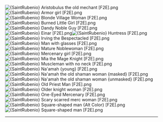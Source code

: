 ![{SaintRubenio} Aristobulus the old mechant [F2E].png](https://raw.githubusercontent.com/Klokinator/FE-Repo/main/Portrait%20Repository/Spriting%20Community%20OC's%20(Grouped%20by%20Artist)/SaintRubenio/%7BSaintRubenio%7D%20Aristobulus%20the%20old%20mechant%20%5BF2E%5D.png "{SaintRubenio} Aristobulus the old mechant [F2E].png")![{SaintRubenio} Armor girl [F2E].png](https://raw.githubusercontent.com/Klokinator/FE-Repo/main/Portrait%20Repository/Spriting%20Community%20OC's%20(Grouped%20by%20Artist)/SaintRubenio/%7BSaintRubenio%7D%20Armor%20girl%20%5BF2E%5D.png "{SaintRubenio} Armor girl [F2E].png")![{SaintRubenio} Blonde Village Woman [F2E].png](https://raw.githubusercontent.com/Klokinator/FE-Repo/main/Portrait%20Repository/Spriting%20Community%20OC's%20(Grouped%20by%20Artist)/SaintRubenio/%7BSaintRubenio%7D%20Blonde%20Village%20Woman%20%5BF2E%5D.png "{SaintRubenio} Blonde Village Woman [F2E].png")![{SaintRubenio} Burned Little Girl [F2E].png](https://raw.githubusercontent.com/Klokinator/FE-Repo/main/Portrait%20Repository/Spriting%20Community%20OC's%20(Grouped%20by%20Artist)/SaintRubenio/%7BSaintRubenio%7D%20Burned%20Little%20Girl%20%5BF2E%5D.png "{SaintRubenio} Burned Little Girl [F2E].png")![{SaintRubenio} Dandy Noble Guy [F2E].png](https://raw.githubusercontent.com/Klokinator/FE-Repo/main/Portrait%20Repository/Spriting%20Community%20OC's%20(Grouped%20by%20Artist)/SaintRubenio/%7BSaintRubenio%7D%20Dandy%20Noble%20Guy%20%5BF2E%5D.png "{SaintRubenio} Dandy Noble Guy [F2E].png")![{SaintRubenio} Einar [F2E].png](https://raw.githubusercontent.com/Klokinator/FE-Repo/main/Portrait%20Repository/Spriting%20Community%20OC's%20(Grouped%20by%20Artist)/SaintRubenio/%7BSaintRubenio%7D%20Einar%20%5BF2E%5D.png "{SaintRubenio} Einar [F2E].png")![{SaintRubenio} Huntress [F2E].png](https://raw.githubusercontent.com/Klokinator/FE-Repo/main/Portrait%20Repository/Spriting%20Community%20OC's%20(Grouped%20by%20Artist)/SaintRubenio/%7BSaintRubenio%7D%20Huntress%20%5BF2E%5D.png "{SaintRubenio} Huntress [F2E].png")![{SaintRubenio} Irving the Bespectacled [F2E].png](https://raw.githubusercontent.com/Klokinator/FE-Repo/main/Portrait%20Repository/Spriting%20Community%20OC's%20(Grouped%20by%20Artist)/SaintRubenio/%7BSaintRubenio%7D%20Irving%20the%20Bespectacled%20%5BF2E%5D.png "{SaintRubenio} Irving the Bespectacled [F2E].png")![{SaintRubenio} Man with glasses [F2E].png](https://raw.githubusercontent.com/Klokinator/FE-Repo/main/Portrait%20Repository/Spriting%20Community%20OC's%20(Grouped%20by%20Artist)/SaintRubenio/%7BSaintRubenio%7D%20Man%20with%20glasses%20%5BF2E%5D.png "{SaintRubenio} Man with glasses [F2E].png")![{SaintRubenio} Mature Noblewoman [F2E].png](https://raw.githubusercontent.com/Klokinator/FE-Repo/main/Portrait%20Repository/Spriting%20Community%20OC's%20(Grouped%20by%20Artist)/SaintRubenio/%7BSaintRubenio%7D%20Mature%20Noblewoman%20%5BF2E%5D.png "{SaintRubenio} Mature Noblewoman [F2E].png")![{SaintRubenio} Mercenary girl [F2E].png](https://raw.githubusercontent.com/Klokinator/FE-Repo/main/Portrait%20Repository/Spriting%20Community%20OC's%20(Grouped%20by%20Artist)/SaintRubenio/%7BSaintRubenio%7D%20Mercenary%20girl%20%5BF2E%5D.png "{SaintRubenio} Mercenary girl [F2E].png")![{SaintRubenio} Mia the Mage Knight [F2E].png](https://raw.githubusercontent.com/Klokinator/FE-Repo/main/Portrait%20Repository/Spriting%20Community%20OC's%20(Grouped%20by%20Artist)/SaintRubenio/%7BSaintRubenio%7D%20Mia%20the%20Mage%20Knight%20%5BF2E%5D.png "{SaintRubenio} Mia the Mage Knight [F2E].png")![{SaintRubenio} Muscleman with no neck [F2E].png](https://raw.githubusercontent.com/Klokinator/FE-Repo/main/Portrait%20Repository/Spriting%20Community%20OC's%20(Grouped%20by%20Artist)/SaintRubenio/%7BSaintRubenio%7D%20Muscleman%20with%20no%20neck%20%5BF2E%5D.png "{SaintRubenio} Muscleman with no neck [F2E].png")![{SaintRubenio} Na'amah {young} [F2E].png](https://raw.githubusercontent.com/Klokinator/FE-Repo/main/Portrait%20Repository/Spriting%20Community%20OC's%20(Grouped%20by%20Artist)/SaintRubenio/%7BSaintRubenio%7D%20Na'amah%20(young)%20%5BF2E%5D.png "{SaintRubenio} Na'amah {young} [F2E].png")![{SaintRubenio} Na'amah the old shaman woman {masked} [F2E].png](https://raw.githubusercontent.com/Klokinator/FE-Repo/main/Portrait%20Repository/Spriting%20Community%20OC's%20(Grouped%20by%20Artist)/SaintRubenio/%7BSaintRubenio%7D%20Na'amah%20the%20old%20shaman%20woman%20(masked)%20%5BF2E%5D.png "{SaintRubenio} Na'amah the old shaman woman {masked} [F2E].png")![{SaintRubenio} Na'amah the old shaman woman {unmasked} [F2E].png](https://raw.githubusercontent.com/Klokinator/FE-Repo/main/Portrait%20Repository/Spriting%20Community%20OC's%20(Grouped%20by%20Artist)/SaintRubenio/%7BSaintRubenio%7D%20Na'amah%20the%20old%20shaman%20woman%20(unmasked)%20%5BF2E%5D.png "{SaintRubenio} Na'amah the old shaman woman {unmasked} [F2E].png")![{SaintRubenio} Old Priest Man [F2E].png](https://raw.githubusercontent.com/Klokinator/FE-Repo/main/Portrait%20Repository/Spriting%20Community%20OC's%20(Grouped%20by%20Artist)/SaintRubenio/%7BSaintRubenio%7D%20Old%20Priest%20Man%20%5BF2E%5D.png "{SaintRubenio} Old Priest Man [F2E].png")![{SaintRubenio} Older knight woman [F2E].png](https://raw.githubusercontent.com/Klokinator/FE-Repo/main/Portrait%20Repository/Spriting%20Community%20OC's%20(Grouped%20by%20Artist)/SaintRubenio/%7BSaintRubenio%7D%20Older%20knight%20woman%20%5BF2E%5D.png "{SaintRubenio} Older knight woman [F2E].png")![{SaintRubenio} One-Eyed Mercenary [F2E].png](https://raw.githubusercontent.com/Klokinator/FE-Repo/main/Portrait%20Repository/Spriting%20Community%20OC's%20(Grouped%20by%20Artist)/SaintRubenio/%7BSaintRubenio%7D%20One-Eyed%20Mercenary%20%5BF2E%5D.png "{SaintRubenio} One-Eyed Mercenary [F2E].png")![{SaintRubenio} Scary scarred merc woman [F2E].png](https://raw.githubusercontent.com/Klokinator/FE-Repo/main/Portrait%20Repository/Spriting%20Community%20OC's%20(Grouped%20by%20Artist)/SaintRubenio/%7BSaintRubenio%7D%20Scary%20scarred%20merc%20woman%20%5BF2E%5D.png "{SaintRubenio} Scary scarred merc woman [F2E].png")![{SaintRubenio} Square-shaped man {Alt Color} [F2E].png](https://raw.githubusercontent.com/Klokinator/FE-Repo/main/Portrait%20Repository/Spriting%20Community%20OC's%20(Grouped%20by%20Artist)/SaintRubenio/%7BSaintRubenio%7D%20Square-shaped%20man%20(Alt%20Color)%20%5BF2E%5D.png "{SaintRubenio} Square-shaped man {Alt Color} [F2E].png")![{SaintRubenio} Square-shaped man [F2E].png](https://raw.githubusercontent.com/Klokinator/FE-Repo/main/Portrait%20Repository/Spriting%20Community%20OC's%20(Grouped%20by%20Artist)/SaintRubenio/%7BSaintRubenio%7D%20Square-shaped%20man%20%5BF2E%5D.png "{SaintRubenio} Square-shaped man [F2E].png")



----

